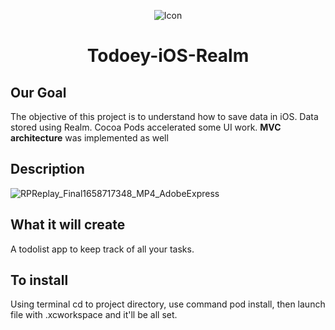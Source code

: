 <p align="center">
  <img src="https://user-images.githubusercontent.com/82581324/180682948-6ddb2bfb-558c-4c3e-9c61-153d079b5ebe.png" alt="Icon"/>
</p>
<H1 align="center">Todoey-iOS-Realm </H1>

## Our Goal

The objective of this project is to understand how to save data in iOS. Data stored using Realm. Cocoa Pods accelerated some UI work. <b>MVC architecture</b> was implemented as well

## Description

![RPReplay_Final1658717348_MP4_AdobeExpress](https://user-images.githubusercontent.com/82581324/180685385-87656f71-39cf-4f23-8376-fec14f1277a4.gif)

## What it will create 

A todolist app to keep track of all your tasks.


## To install 

Using terminal cd to project directory, use command pod install, then launch file with .xcworkspace and it'll be all set.
